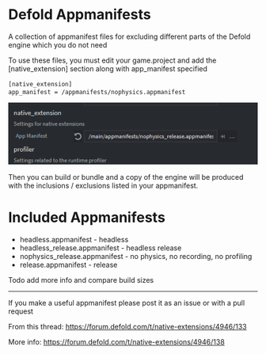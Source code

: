 # Defold Appmanifests

A collection of appmanifest files for excluding different parts of the Defold engine which you do not need

To use these files, you must edit your game.project and add the [native_extension] section along with app_manifest specified

```
[native_extension]
app_manifest = /appmanifests/nophysics.appmanifest
```

![game project app manifest](docs/app_manifest_game_project2.png?raw=true "game.project screenshot")

Then you can build or bundle and a copy of the engine will be produced with the inclusions / exclusions listed in your appmanifest.

# Included Appmanifests

- headless.appmanifest - headless
- headless_release.appmanifest - headless release
- nophysics_release.appmanifest - no physics, no recording, no profiling
- release.appmanifest - release 

Todo add more info and compare build sizes


-----

If you make a useful appmanifest please post it as an issue or with a pull request

From this thread: https://forum.defold.com/t/native-extensions/4946/133

More info: https://forum.defold.com/t/native-extensions/4946/138